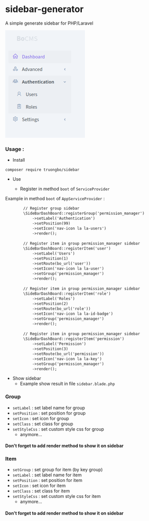 # sidebar-generator
A simple generate sidebar for PHP/Laravel

[<img src="https://github.com/truongbo17/sidebar-generator/blob/main/exam.png?raw=true" />](example)

### Usage :

* Install

```
composer require truongbo/sidebar
```

* Use

  * Register in method `boot` of `ServiceProvider`

Example in method `boot` of `AppServiceProvider` : 
```injectablephp
        // Register group sidebar
        \SideBarDashBoard::registerGroup('permission_manager')
            ->setLabel('Authentication')
            ->setPosition(99)
            ->setIcon('nav-icon la la-users')
            ->render();

        // Register item in group permission_manager sidebar
        \SideBarDashBoard::registerItem('user')
            ->setLabel('Users')
            ->setPosition(1)
            ->setRoute(bo_url('user'))
            ->setIcon('nav-icon la la-user')
            ->setGroup('permission_manager')
            ->render();

        // Register item in group permission_manager sidebar
        \SideBarDashBoard::registerItem('role')
            ->setLabel('Roles')
            ->setPosition(2)
            ->setRoute(bo_url('role'))
            ->setIcon('nav-icon la la-id-badge')
            ->setGroup('permission_manager')
            ->render();

        // Register item in group permission_manager sidebar
        \SideBarDashBoard::registerItem('permission')
            ->setLabel('Permission')
            ->setPosition(3)
            ->setRoute(bo_url('permission'))
            ->setIcon('nav-icon la la-key')
            ->setGroup('permission_manager')
            ->render();
```

* Show sidebar
  * Example show result in file `sidebar.blade.php`

### Group
* `setLabel` : set label name for group
* `setPosition` : set position for group
* `setIcon` : set icon for group
* `setClass` : set class for group
* `setStyleCss` : set custom style css for group
  * anymore...

#### Don't forget to add render method to show it on sidebar

### Item
* `setGroup` : set group for item (by key group)
* `setLabel` : set label name for item
* `setPosition` : set position for item
* `setIcon` : set icon for item
* `setClass` : set class for item
* `setStyleCss` : set custom style css for item
  * anymore...

#### Don't forget to add render method to show it on sidebar
